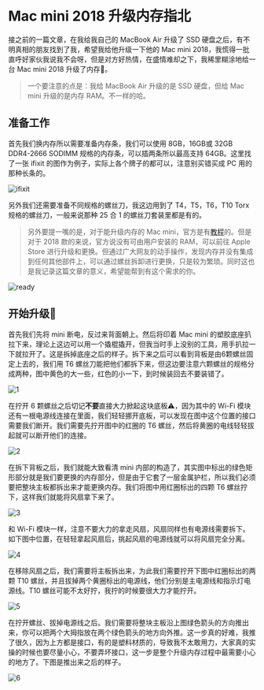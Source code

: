 # Mac mini 2018 升级内存指北

接之前的一篇文章，在我给我自己的 MacBook Air 升级了 SSD 硬盘之后，有不明真相的朋友找到了我，希望我给他升级一下他的 Mac mini 2018，我慌得一批直呼好家伙我说我不会呀，但是对方好热情，在盛情难却之下，我稀里糊涂地给一台 Mac mini 2018 升级了内存🤡。

> 一个要注意的点是：我给 MacBook Air 升级的是 SSD 硬盘，但给 Mac mini 升级的是内存 RAM。不一样的哈。

## 准备工作

首先我们换内存所以需要准备内存条，我们可以使用 8GB，16GB或 32GB DDR4-2666 SODIMM 规格的内存条，可以插两条所以最高支持 64GB。这里找了一张 ifixit 的图作为例子，实际上各个牌子的都可以，注意别买错买成 PC 用的那种长条的。

![ifixit](resources/ifixit.jpg)

另外我们还需要准备不同规格的螺丝刀，我这边用到了 T4，T5，T6，T10 Torx 规格的螺丝刀，一般来说那种 25 合 1 的螺丝刀套装里都是有的。

> 另外要提一嘴的是，对于能升级内存的 Mac mini，官方是有[教程](https://support.apple.com/zh-cn/HT205041)的。但是对于 2018 款的来说，官方说没有可由用户安装的 RAM，可以前往 Apple Store 进行升级和更换。但通过广大网友的动手操作，发现内存并没有集成到任何其他部件上，可以通过螺丝拆卸进行更换，只是较为繁琐。同时这也是我记录这篇文章的意义，希望能帮到有这个需求的你。

![ready](resources/ready.jpg)

## 开始升级🤖

首先我们先将 mini 断电，反过来背面朝上。然后将印着 Mac mini 的塑胶底座扒拉下来，理论上这边可以用一个撬棍撬开，但我当时手上没别的工具，用手扒拉一下就拉开了。这是拆掉底座之后的样子。拆下来之后可以看到背板是由6颗螺丝固定上去的，我们用 T6 螺丝刀能把他们都拆下来，但这边要注意六颗螺丝的规格分成两种，图中黄色的大一些，红色的小一下，到时候装回去不要装错了。

![1](resources/1.jpg)

在拧开 6 颗螺丝之后切记**不要**直接大力掀起这块底板⚠️，因为其中的 Wi-Fi 模块还有一根电源线连接在里面，我们轻轻挪开底板，可以发现在图中这个位置的接口需要我们断开。我们需要先拧开图中的红圈的 T6 螺丝，然后将黄圈的电线轻轻拔起就可以断开他们的连接。

![2](resources/2.jpg)

在拆下背板之后，我们就能大致看清 mini 内部的构造了，其实图中标出的绿色矩形部分就是我们要更换的内存部分，但是由于它套了一层金属护栏，所以我们必须要把整块主板都拆出来才能更换内存。我们将图中用红圈标出的四颗 T6 螺丝拧下，这样我们就能将风扇拿下来了。

![3](resources/3.jpg)

和 Wi-Fi 模块一样，注意不要大力的拿走风扇，风扇同样也有电源线需要拆下。如下图中位置，在轻轻拿起风扇后，挑起风扇的电源线就可以将风扇完全分离。

![4](resources/4.jpg)

在移除风扇之后，我们需要将主板拆出来，为此我们需要拧开下图中红圈标出的两颗 T10 螺丝，并且拔掉两个黄圈标出的电源线，他们分别是主电源线和指示灯电源线。T10 螺丝可能不太好拧，我拧的时候要很大力才能拧开。

![5](resources/5.jpg)

在拧开螺丝、拔掉电源线之后。我们需要将整块主板沿上图绿色箭头的方向推出来，你可以把两个大拇指放在两个绿色箭头的地方向外推。这一步真的好难，我推了很久，因为上方都是接口，有的是塑料材质的，导致我不太敢用力，大家真的实操的时候也要尽量小心，不要弄坏接口，这一步是整个升级内存过程中最需要小心的地方了。下图是推出来之后的样子。

![6](resources/6.jpg)





















